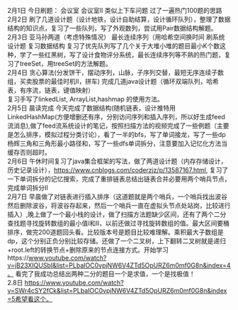 2月1日 今日刷题： 会议室 会议室II 类似上下车问题   过了一遍热门100题的思路     
2月2日 刷了几道设计题（设计地铁，设计自助结算，设计循环队列），整理了数据结构的知识点，复习了一些队列，写了外观数列，尝试用Pair数据结构解题。   
2月3日 亚马孙两道（考虑特殊情况） 最长连续序列（用哈希空间换时间 刷系统设计题 复习数据结构 复习了优先队列写了几个关于大堆小堆的题目最小K个数这种，学了一些红黑树，写了设计食物评分系统，最长连续序列等不熟的热门题，复习了treeSet，用treeSet的方法解题。      
2月4日 贪心算法(分发饼干，摆动序列，山脉，子序列交替，最短无序连续子数组，买卖股票的最佳时机II，拼车) 完成几道java设计题（循环双端队列，哈希表，有序流，链表，键值映射）   
复习手写了linkedList, ArrayList,hashmap 的使用方法。      
2月5日 晨读完成 今天完成了数据结构(随机链表，设计推特用LinkedHashMap(方便增删还有序，分别访问序列和插入序列，所以好生成feed流消息),做了feed流系统设计的笔记，按照扫描方法的视频完成了一些例题（主要是怎么排序，模拟过程分类讨论），看了一半的bfs，写了单词接龙，写了一些dp杨辉三角和三角形最小路径和，写了一些dfs单词拆分，注意要加入记忆化方法当缓存否则超时。      
2月6日 午休时间复习了java集合框架的写法，做了两道设计题（内存存储设计，历史记录设计），https://www.cnblogs.com/coderzjz/p/13587167.html,  复习了一下单词拆分的记忆搜索，完成了重排链表总结出链表合并必要用两个哨兵节点，完成单词拆分II     
2月7日 早晨做了对链表进行插入排序（这道题就是两个哨兵，一个哨兵找出波谷然后删除波谷，将波谷存起来，然后一个哨兵一直在虚拟头节点处站岗，比较进行插入）,晚上做了一个最小栈的设计，做了扫描方法题缺少区间，还有了两个二分查找题寻找旋转数组的最小值I和II，以前还做过寻找旋转数组的值。最大区间要桶排序，做完200道题回头看。比较版本号是题目比较难理解。乘积最大子数组是dp，这个分别正负分别比较存储。还做了一个二叉树，上下翻转二叉树就是递归+root.left的转换节点+删除原来的节点连接方式。开始学习https://www.youtube.com/watch?v=jB23XIQUSbI&list=PLbaIOC0vpjNW6V4ZTd5OpURZ6m0mf0G8n&index=4。 看完了我成功总结出两种二分的题目一个是求值，一个是找极值！     
2.8日 https://www.youtube.com/watch?v=SWr4cSY2fCk&list=PLbaIOC0vpjNW6V4ZTd5OpURZ6m0mf0G8n&index=5希望看这个。
